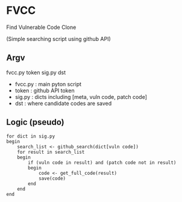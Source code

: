 # FVCC
Find Vulnerable Code Clone

(Simple searching script using github API) 

## Argv
fvcc.py token sig.py dst

* fvcc.py : main pyton script
* token : github API token
* sig.py : dicts including [meta, vuln code, patch code]
* dst : where candidate codes are saved

## Logic (pseudo)
```
for dict in sig.py
begin
    search_list <- github_search(dict[vuln code])
    for result in search_list
    begin
        if (vuln code in result) and (patch code not in result)
        begin
            code <- get_full_code(result)
            save(code)
        end
    end
end
```
